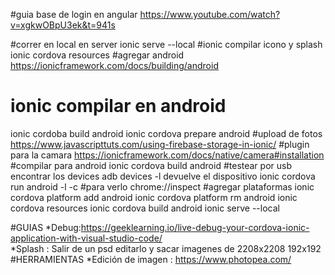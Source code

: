 #guia base de login en angular 
https://www.youtube.com/watch?v=xgkwOBpU3ek&t=941s

#correr en local en server 
ionic serve --local 
#ionic compilar icono y splash 
ionic cordova resources 
#agregar android 
https://ionicframework.com/docs/building/android
# ionic compilar en android 
ionic cordoba build android 
ionic cordova prepare android
#upload de fotos  
https://www.javascripttuts.com/using-firebase-storage-in-ionic/
#plugin para la camara 
https://ionicframework.com/docs/native/camera#installation
#compilar para android
ionic cordova build android
#testear por usb encontrar los devices 
adb devices -l devuelve el dispositivo 
ionic cordova run android -l -c
#para verlo  chrome://inspect 
#agregar plataformas 
ionic cordova platform add android
ionic cordova platform rm android
ionic cordova resources
ionic cordova build android
ionic serve --local


#GUIAS
*Debug:https://geeklearning.io/live-debug-your-cordova-ionic-application-with-visual-studio-code/  
*Splash : Salir de un psd editarlo y sacar imagenes de  2208x2208  192x192
#HERRAMIENTAS
*Edición de imagen : https://www.photopea.com/  
